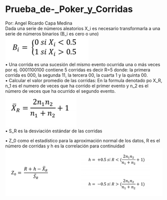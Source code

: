 # Prueba_de-_Poker_y_Corridas
Por: Angel Ricardo Capa Medina  
Dada una serie de números aleatorios X_i es necesario transformarla a
una serie de números binarios (B_i es cero o uno)  
![imagen](https://github.com/RicardoCapa/Prueba_de-_Poker_y_Corridas/blob/master/imagenes/1.png)  
• Una corrida es una sucesión del mismo evento ocurrida una o más veces
por ej. 0001100100 contiene 5 corridas es decir R=5 donde: la primera
corrida es 000, la segunda 11, la tercera 00, la cuarta 1 y la quinta 00.  
• Calcular el valor promedio de las corridas: En la formula denotado po
X_R, n_1 es el numero de veces que ha corrido el primer evento y n_2 es
el número de veces que ha ocurrido el segundo evento.  
![imagen](https://github.com/RicardoCapa/Prueba_de-_Poker_y_Corridas/blob/master/imagenes/2.png)  
• S_R es la desviación estándar de las corridas  

• Z_0 como el estadístico para la aproximación normal de los datos,
R es el número de corridas y h es la correlación para continuidad  
![imagen](https://github.com/RicardoCapa/Prueba_de-_Poker_y_Corridas/blob/master/imagenes/3.png) 
